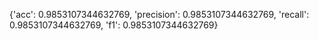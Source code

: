 {'acc': 0.9853107344632769, 'precision': 0.9853107344632769, 'recall': 0.9853107344632769, 'f1': 0.9853107344632769}
